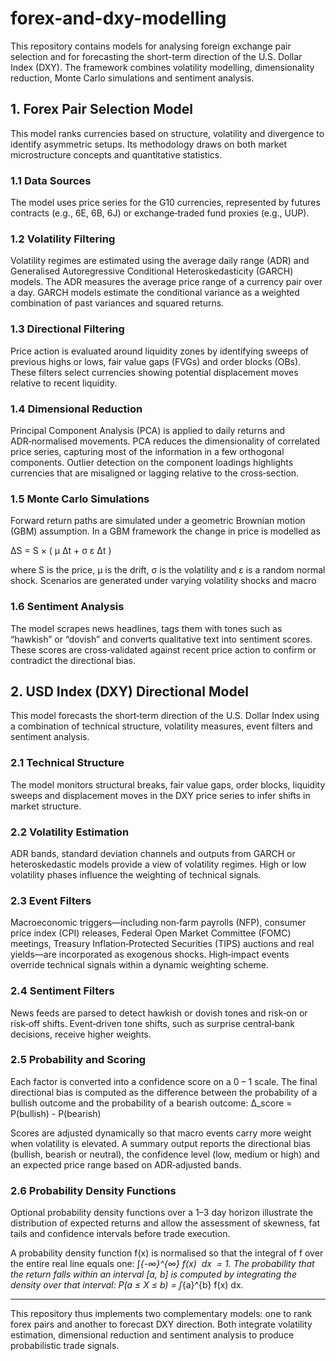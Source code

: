 # forex-and-dxy-modelling

This repository contains models for analysing foreign exchange pair selection and for forecasting the short-term direction of the U.S. Dollar Index (DXY). The framework combines volatility modelling, dimensionality reduction, Monte Carlo simulations and sentiment analysis.

## 1. Forex Pair Selection Model

This model ranks currencies based on structure, volatility and divergence to identify asymmetric setups. Its methodology draws on both market microstructure concepts and quantitative statistics.

### 1.1 Data Sources

The model uses price series for the G10 currencies, represented by futures contracts (e.g., 6E, 6B, 6J) or exchange‑traded fund proxies (e.g., UUP).

### 1.2 Volatility Filtering

Volatility regimes are estimated using the average daily range (ADR) and Generalised Autoregressive Conditional Heteroskedasticity (GARCH) models. The ADR measures the average price range of a currency pair over a day. GARCH models estimate the conditional variance as a weighted combination of past variances and squared returns.

### 1.3 Directional Filtering

Price action is evaluated around liquidity zones by identifying sweeps of previous highs or lows, fair value gaps (FVGs) and order blocks (OBs). These filters select currencies showing potential displacement moves relative to recent liquidity.

### 1.4 Dimensional Reduction

Principal Component Analysis (PCA) is applied to daily returns and ADR‑normalised movements. PCA reduces the dimensionality of correlated price series, capturing most of the information in a few orthogonal components. Outlier detection on the component loadings highlights currencies that are misaligned or lagging relative to the cross‑section.

### 1.5 Monte Carlo Simulations

Forward return paths are simulated under a geometric Brownian motion (GBM) assumption. In a GBM framework the change in price is modelled as


ΔS = S × ( μ Δt + σ ε Δt )

where S is the price, μ is the drift, σ is the volatility and ε is a random normal shock. Scenarios are generated under varying volatility shocks and macro 


### 1.6 Sentiment Analysis

The model scrapes news headlines, tags them with tones such as “hawkish” or “dovish” and converts qualitative text into sentiment scores. These scores are cross‑validated against recent price action to confirm or contradict the directional bias.

## 2. USD Index (DXY) Directional Model

This model forecasts the short‑term direction of the U.S. Dollar Index using a combination of technical structure, volatility measures, event filters and sentiment analysis.

### 2.1 Technical Structure

The model monitors structural breaks, fair value gaps, order blocks, liquidity sweeps and displacement moves in the DXY price series to infer shifts in market structure.

### 2.2 Volatility Estimation

ADR bands, standard deviation channels and outputs from GARCH or heteroskedastic models provide a view of volatility regimes. High or low volatility phases influence the weighting of technical signals.

### 2.3 Event Filters

Macroeconomic triggers—including non‑farm payrolls (NFP), consumer price index (CPI) releases, Federal Open Market Committee (FOMC) meetings, Treasury Inflation‑Protected Securities (TIPS) auctions and real yields—are incorporated as exogenous shocks. High‑impact events override technical signals within a dynamic weighting scheme.

### 2.4 Sentiment Filters

News feeds are parsed to detect hawkish or dovish tones and risk‑on or risk‑off shifts. Event‑driven tone shifts, such as surprise central‑bank decisions, receive higher weights.

### 2.5 Probability and Scoring

Each factor is converted into a confidence score on a 0 – 1 scale. The final directional bias is computed as the difference between the probability of a bullish outcome and the probability of a bearish outcome:
Δ_score = P(bullish) - P(bearish)


Scores are adjusted dynamically so that macro events carry more weight when volatility is elevated. A summary output reports the directional bias (bullish, bearish or neutral), the confidence level (low, medium or high) and an expected price range based on ADR‑adjusted bands.

### 2.6 Probability Density Functions

Optional probability density functions over a 1–3 day horizon illustrate the distribution of expected returns and allow the assessment of skewness, fat tails and confidence intervals before trade execution.

A probability density function f(x) is normalised so that the integral of f over the entire real line equals one: ∫_{-∞}^{∞} f(x)  dx  = 1. The probability that the return falls within an interval [a, b] is computed by integrating the density over that interval: P(a ≤ X ≤ b) = ∫_{a}^{b} f(x) dx.

---

This repository thus implements two complementary models: one to rank forex pairs and another to forecast DXY direction. Both integrate volatility estimation, dimensional reduction and sentiment analysis to produce probabilistic trade signals.
